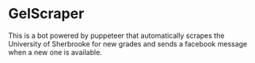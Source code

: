 # GelScraper
This is a bot powered by puppeteer that automatically scrapes the University of Sherbrooke for new grades and sends a facebook message when a new one is available.
